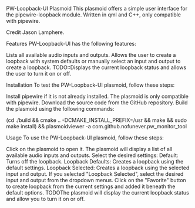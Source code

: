 PW-Loopback-UI Plasmoid
This plasmoid offers a simple user interface for the pipewire-loopback module. Written in qml and C++, only compatible with pipewire.

Credit
 Jason Lamphere.

Features
PW-Loopback-UI has the following features:

Lists all available audio inputs and outputs.
Allows the user to create a loopback with system defaults or manually select an input and output to create a loopback.
TODO::Displays the current loopback status and allows the user to turn it on or off.

Installation
To test the PW-Loopback-UI plasmoid, follow these steps:

Install pipewire if it is not already installed. The plasmoid is only compatible with pipewire.
Download the source code from the GitHub repository.
Build the plasmoid using the following commands:


(cd ./build && cmake .. -DCMAKE_INSTALL_PREFIX=/usr && make && sudo make install) && plasmoidviewer -a com.github.nofunever.pw_monitor_tool


Usage
To use the PW-Loopback-UI plasmoid, follow these steps:

Click on the plasmoid to open it.
The plasmoid will display a list of all available audio inputs and outputs.
Select the desired settings:
Default: Turns off the loopback.
Loopback Defaults: Creates a loopback using the default settings.
Loopback Selected: Creates a loopback using the selected input and output.
If you selected "Loopback Selected", select the desired input and output from the dropdown menus.
Click on the "Favorite" button to create loopback from the current settings and added it beneath the default options.
TODOThe plasmoid will display the current loopback status and allow you to turn it on or off.
